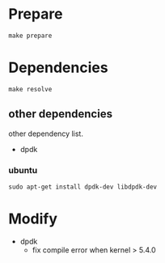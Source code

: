 # Prepare

```shell
make prepare
```

# Dependencies

```shell
make resolve
```

## other dependencies

other dependency list.

- dpdk

### ubuntu

```shell
sudo apt-get install dpdk-dev libdpdk-dev
```

# Modify

- dpdk
    - fix compile error when kernel > 5.4.0